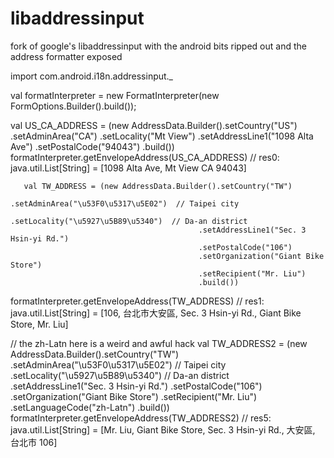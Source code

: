libaddressinput
===============

fork of google's libaddressinput with the android bits ripped out and the address formatter exposed


import com.android.i18n.addressinput._

val formatInterpreter = new FormatInterpreter(new FormOptions.Builder().build());

val    US_CA_ADDRESS = (new AddressData.Builder().setCountry("US")
                                                 .setAdminArea("CA")
                                                 .setLocality("Mt View")
                                                 .setAddressLine1("1098 Alta Ave")
                                                 .setPostalCode("94043")
                                                 .build())
formatInterpreter.getEnvelopeAddress(US_CA_ADDRESS)
// res0: java.util.List[String] = [1098 Alta Ave, Mt View CA 94043]

       val TW_ADDRESS = (new AddressData.Builder().setCountry("TW")
                                              .setAdminArea("\u53F0\u5317\u5E02")  // Taipei city
                                              .setLocality("\u5927\u5B89\u5340")  // Da-an district
                                              .setAddressLine1("Sec. 3 Hsin-yi Rd.")
                                              .setPostalCode("106")
                                              .setOrganization("Giant Bike Store")
                                              .setRecipient("Mr. Liu")
                                              .build())
formatInterpreter.getEnvelopeAddress(TW_ADDRESS)
// res1: java.util.List[String] = [106, 台北市大安區, Sec. 3 Hsin-yi Rd., Giant Bike Store, Mr. Liu]

// the zh-Latn here is a weird and awful hack
       val TW_ADDRESS2 = (new AddressData.Builder().setCountry("TW")
                                              .setAdminArea("\u53F0\u5317\u5E02")  // Taipei city
                                              .setLocality("\u5927\u5B89\u5340")  // Da-an district
                                              .setAddressLine1("Sec. 3 Hsin-yi Rd.")
                                              .setPostalCode("106")
                                              .setOrganization("Giant Bike Store")
                                              .setRecipient("Mr. Liu")
                                              .setLanguageCode("zh-Latn")
                                              .build())
formatInterpreter.getEnvelopeAddress(TW_ADDRESS2)
// res5: java.util.List[String] = [Mr. Liu, Giant Bike Store, Sec. 3 Hsin-yi Rd., 大安區, 台北市 106]
